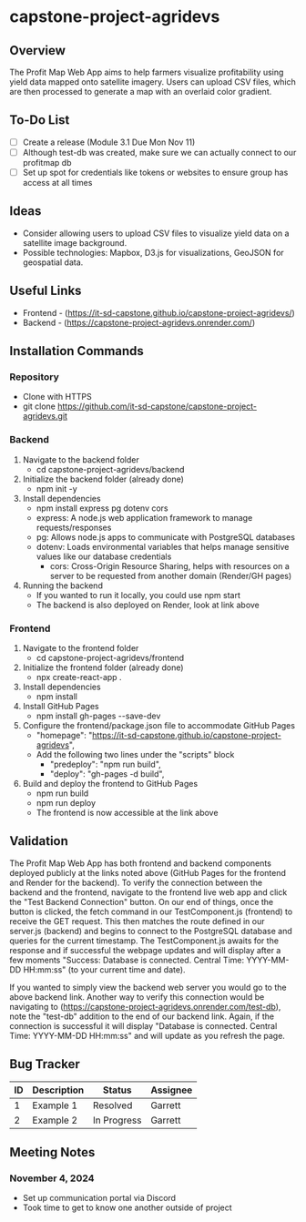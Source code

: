 # capstone-project-agridevs
## Overview
The Profit Map Web App aims to help farmers visualize profitability using yield data mapped onto satellite imagery.
Users can upload CSV files, which are then processed to generate a map with an overlaid color gradient.

## To-Do List
- [ ] Create a release (Module 3.1 Due Mon Nov 11)
- [ ] Although test-db was created, make sure we can actually connect to our profitmap db
- [ ] Set up spot for credentials like tokens or websites to ensure group has access at all times

## Ideas
- Consider allowing users to upload CSV files to visualize yield data on a satellite image background.
- Possible technologies: Mapbox, D3.js for visualizations, GeoJSON for geospatial data.

## Useful Links
- Frontend - (https://it-sd-capstone.github.io/capstone-project-agridevs/)
- Backend - (https://capstone-project-agridevs.onrender.com/)

## Installation Commands
### Repository
- Clone with HTTPS
- git clone https://github.com/it-sd-capstone/capstone-project-agridevs.git

### Backend
1. Navigate to the backend folder
    - cd capstone-project-agridevs/backend
2. Initialize the backend folder (already done)
    - npm init -y
3. Install dependencies
    - npm install express pg dotenv cors
    - express: A node.js web application framework to manage requests/responses
    - pg: Allows node.js apps to communicate with PostgreSQL databases
    - dotenv: Loads environmental variables that helps manage sensitive values like our database credentials
        - cors: Cross-Origin Resource Sharing, helps with resources on a server to be requested from another domain
          (Render/GH pages)
4. Running the backend
    - If you wanted to run it locally, you could use npm start
    - The backend is also deployed on Render, look at link above

### Frontend
1. Navigate to the frontend folder
    - cd capstone-project-agridevs/frontend
2. Initialize the frontend folder (already done)
    - npx create-react-app .
3. Install dependencies
    - npm install
4. Install GitHub Pages
    - npm install gh-pages --save-dev
5. Configure the frontend/package.json file to accommodate GitHub Pages
    - "homepage": "https://it-sd-capstone.github.io/capstone-project-agridevs",
    - Add the following two lines under the "scripts" block
        - "predeploy": "npm run build",
        - "deploy": "gh-pages -d build",
6. Build and deploy the frontend to GitHub Pages
    - npm run build
    - npm run deploy
    - The frontend is now accessible at the link above

## Validation
The Profit Map Web App has both frontend and backend components deployed publicly at the links noted above (GitHub Pages
for the frontend and Render for the backend). To verify the connection between the backend and the frontend, navigate to
the frontend live web app and click the "Test Backend Connection" button. On our end of things, once the button is
clicked, the fetch command in our TestComponent.js (frontend) to receive the GET request. This then matches the route
defined in our server.js (backend) and begins to connect to the PostgreSQL database and queries for the current
timestamp. The TestComponent.js awaits for the response and if successful the webpage updates and will display after a
few moments "Success: Database is connected. Central Time: YYYY-MM-DD HH:mm:ss" (to your current time and date).

If you wanted to simply view the backend web server you would go to the above backend link. Another way to verify this
connection would be navigating to (https://capstone-project-agridevs.onrender.com/test-db), note the "test-db" addition
to the end of our backend link. Again, if the connection is successful it will display "Database is connected. Central
Time: YYYY-MM-DD HH:mm:ss" and will update as you refresh the page.

## Bug Tracker
| ID  | Description | Status      | Assignee |
| --- |-------------|-------------|----------|
| 1   | Example 1   | Resolved    | Garrett  |
| 2   | Example 2   | In Progress | Garrett  |

## Meeting Notes
### November 4, 2024
- Set up communication portal via Discord
- Took time to get to know one another outside of project